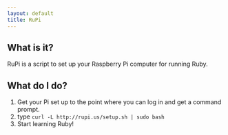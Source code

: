 ```yaml
---
layout: default
title: RuPi
---
```



## What is it?

RuPi is a script to set up your Raspberry Pi computer for running Ruby.

## What do I do?

1. Get your Pi set up to the point where you can log in and get a command prompt.
1. type `curl -L http://rupi.us/setup.sh | sudo bash`
1. Start learning Ruby!

